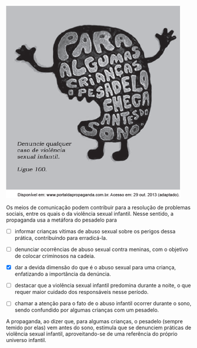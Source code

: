 

![](fa8f2d4e-ac2c-47b3-c8c1-cd65f3e7b33f.png)

Os meios de comunicação podem contribuir para a resolução de problemas sociais, entre os quais o da violência sexual infantil. Nesse sentido, a propaganda usa a metáfora do pesadelo para



- [ ] informar crianças vítimas de abuso sexual sobre os perigos dessa prática, contribuindo para erradicá-la.
- [ ] denunciar ocorrências de abuso sexual contra meninas, com o objetivo de colocar criminosos na cadeia.
- [x] dar a devida dimensão do que é o abuso sexual para uma criança, enfatizando a importância da denúncia.
- [ ] destacar que a violência sexual infantil predomina durante a noite, o que requer maior cuidado dos responsáveis nesse período.
- [ ] chamar a atenção para o fato de o abuso infantil ocorrer durante o sono, sendo confundido por algumas crianças com um pesadelo.


A propaganda, ao dizer que, para algumas crianças, o pesadelo (sempre temido por elas) vem antes do sono, estimula que se denunciem práticas de violência sexual infantil, aproveitando-se de uma referência do próprio universo infantil.

        